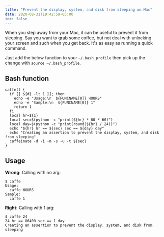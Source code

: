 ```yaml
---
title: "Prevent the display, system, and disk from sleeping on Mac"
date: 2020-08-31T19:42:58-05:00
toc: false
---
```


When you step away from your Mac, it can be useful to prevent it from sleeping. Say you want to grab some coffee, but not deal with unlocking your screen and such when you get back. It's as easy as running a quick command.

Just add the below function to your `~/.bash_profile` then pick up the change with `source ~/.bash_profile`.

## Bash function

```shell
caffe() {
  if [[ ${#} -lt 1 ]]; then
    echo -e "Usage:\n  ${FUNCNAME[0]} HOURS"
    echo -e "Sample:\n  ${FUNCNAME[0]} 1"    
    return 1
  fi
  local hr=${1}
  local sec=$(python -c "print(${hr} * 60 * 60)")
  local day=$(python -c "print(round(${hr} / 24))")
  echo "${hr} hr == ${sec} sec == ${day} day"
  echo "Creating an assertion to prevent the display, system, and disk from sleeping"
  caffeinate -d -i -m -s -u -t ${sec}
}
```

## Usage

**Wrong:** Calling with no arg:

```
$ caffe
Usage:
  caffe HOURS
Sample:
  caffe 1
```

**Right:** Calling with 1 arg:

```
$ caffe 24
24 hr == 86400 sec == 1 day
Creating an assertion to prevent the display, system, and disk from sleeping
```

